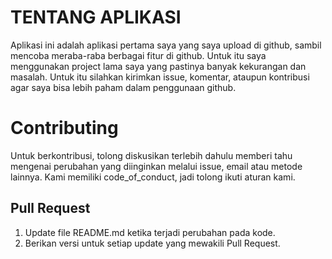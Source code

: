 # TENTANG APLIKASI
Aplikasi ini adalah aplikasi pertama saya yang saya upload di github, sambil mencoba meraba-raba berbagai fitur di github. Untuk itu saya menggunakan project lama saya yang pastinya banyak kekurangan dan masalah. Untuk itu silahkan kirimkan issue, komentar, ataupun kontribusi agar saya bisa lebih paham dalam penggunaan github.

# Contributing
Untuk berkontribusi, tolong diskusikan terlebih dahulu memberi tahu mengenai perubahan yang diinginkan melalui issue, email atau metode lainnya.
Kami memiliki code_of_conduct, jadi tolong ikuti aturan kami.

## Pull Request
1. Update file README.md ketika terjadi perubahan pada kode.
2. Berikan versi untuk setiap update yang mewakili Pull Request.

